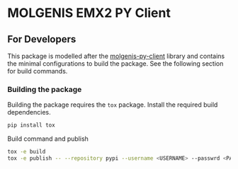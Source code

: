 # MOLGENIS EMX2 PY Client

## For Developers

This package is modelled after the [molgenis-py-client](https://github.com/molgenis/molgenis-py-client/) library and contains the minimal configurations to build the package. See the following section for build commands.

### Building the package

Building the package requires the `tox` package. Install the required build dependencies.

```zsh
pip install tox
```

Build command and publish

```zsh
tox -e build
tox -e publish -- --repository pypi --username <USERNAME> --passwrd <PASSWORD>
```
